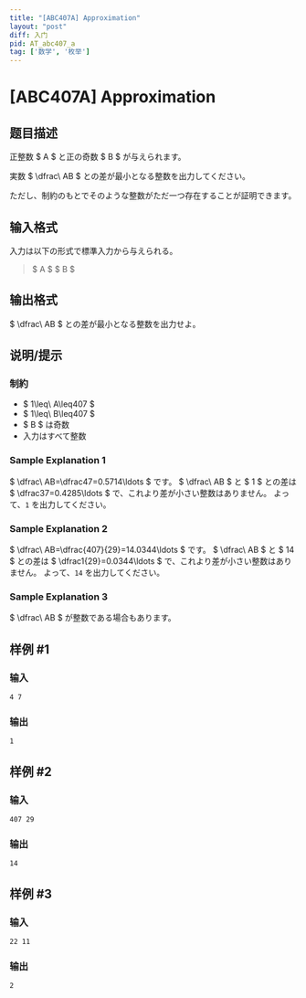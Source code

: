 ```yaml
---
title: "[ABC407A] Approximation"
layout: "post"
diff: 入门
pid: AT_abc407_a
tag: ['数学', '枚举']
---
```


# [ABC407A] Approximation

## 题目描述

[problemUrl]: https://atcoder.jp/contests/abc407/tasks/abc407_a

正整数 $ A $ と正の奇数 $ B $ が与えられます。

実数 $ \dfrac\ AB $ との差が最小となる整数を出力してください。

ただし、制約のもとでそのような整数がただ一つ存在することが証明できます。

## 输入格式

入力は以下の形式で標準入力から与えられる。

> $ A $ $ B $

## 输出格式

$ \dfrac\ AB $ との差が最小となる整数を出力せよ。

## 说明/提示

### 制約

- $ 1\leq\ A\leq407 $
- $ 1\leq\ B\leq407 $
- $ B $ は奇数
- 入力はすべて整数
 
### Sample Explanation 1

$ \dfrac\ AB=\dfrac47=0.5714\ldots $ です。 $ \dfrac\ AB $ と $ 1 $ との差は $ \dfrac37=0.4285\ldots $ で、これより差が小さい整数はありません。 よって、`1` を出力してください。

### Sample Explanation 2

$ \dfrac\ AB=\dfrac{407}{29}=14.0344\ldots $ です。 $ \dfrac\ AB $ と $ 14 $ との差は $ \dfrac1{29}=0.0344\ldots $ で、これより差が小さい整数はありません。 よって、`14` を出力してください。

### Sample Explanation 3

$ \dfrac\ AB $ が整数である場合もあります。

## 样例 #1

### 输入

```
4 7
```

### 输出

```
1
```

## 样例 #2

### 输入

```
407 29
```

### 输出

```
14
```

## 样例 #3

### 输入

```
22 11
```

### 输出

```
2
```

